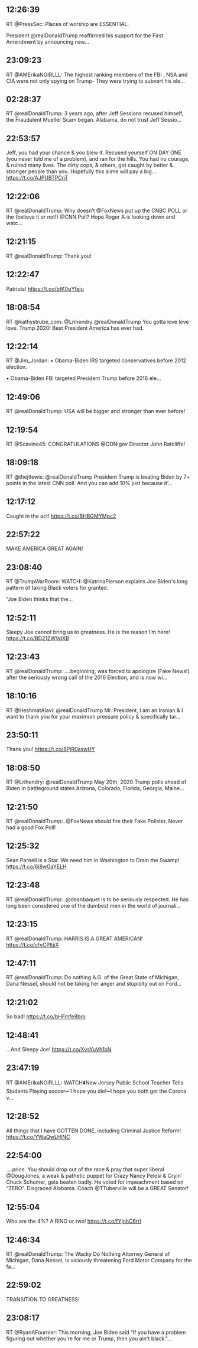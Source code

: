 ## 12:26:39
RT @PressSec: Places of worship are ESSENTIAL.

President @realDonaldTrump reaffirmed his support for the First Amendment by announcing new…
## 23:09:23
RT @AMErikaNGIRLLL: The highest ranking members of the FBI , NSA and CIA were not only spying on Trump- They were trying to subvert his ele…
## 02:28:37
RT @realDonaldTrump: 3 years ago, after Jeff Sessions recused himself, the Fraudulent Mueller Scam began. Alabama, do not trust Jeff Sessio…
## 22:53:57
Jeff, you had your chance &amp; you blew it. Recused yourself ON DAY ONE (you never told me of a problem), and ran for the hills. You had no courage, &amp; ruined many lives. The dirty cops, &amp; others, got caught by better &amp; stronger people than you. Hopefully this slime will pay a big... https://t.co/AJPUBTPCnT
## 12:22:06
RT @realDonaldTrump: Why doesn’t @FoxNews put up the CNBC POLL or the (believe it or not!) @CNN Poll? Hope Roger A is looking down and watc…
## 12:21:15
RT @realDonaldTrump: Thank you!
## 12:22:47
Patriots! https://t.co/btK0gYfeju
## 18:08:54
RT @kathystrube_com: @Lrihendry @realDonaldTrump You gotta love love love. Trump 2020! Best President America has ever had.
## 12:22:14
RT @Jim_Jordan: • Obama-Biden IRS targeted conservatives before 2012 election. 

• Obama-Biden FBI targeted President Trump before 2016 ele…
## 12:49:06
RT @realDonaldTrump: USA will be bigger and stronger than ever before!
## 12:19:54
RT @Scavino45: CONGRATULATIONS @ODNIgov Director John Ratcliffe!
## 18:09:18
RT @thejtlewis: @realDonaldTrump President Trump is beating Biden by 7+ points in the latest CNN poll. And you can add 10% just because it’…
## 12:17:12
Caught in the act! https://t.co/BHBGMYMpc2
## 22:57:22
MAKE AMERICA GREAT AGAIN!
## 23:08:40
RT @TrumpWarRoom: WATCH: @KatrinaPierson explains Joe Biden's long pattern of taking Black voters for granted.

"Joe Biden thinks that the…
## 12:52:11
Sleepy Joe cannot bring us to greatness. He is the reason I’m here! https://t.co/BD21ZWVdXB
## 12:23:43
RT @realDonaldTrump: ....beginning, was forced to apologize (Fake News!) after the seriously wrong call of the 2016 Election, and is now wi…
## 18:10:16
RT @HeshmatAlavi: @realDonaldTrump Mr. President,
I am an Iranian &amp; I want to thank you for your maximum pressure policy &amp; specifically tar…
## 23:50:11
Thank you! https://t.co/8PjR0aswHY
## 18:08:50
RT @Lrihendry: @realDonaldTrump May 20th, 2020 Trump polls ahead of Biden in battleground states Arizona, Colorado, Florida, Georgia, Maine…
## 12:21:50
RT @realDonaldTrump: .@FoxNews should fire their Fake Pollster. Never had a good Fox Poll!
## 12:25:32
Sean Parnell is a Star. We need him in Washington to Drain the Swamp! https://t.co/6j8wGaYELH
## 12:23:48
RT @realDonaldTrump: .@deanbaquet is to be seriously respected. He has long been considered one of the dumbest men in the world of journali…
## 12:23:15
RT @realDonaldTrump: HARRIS IS A GREAT AMERICAN! 
https://t.co/cfvCPltijX
## 12:47:11
RT @realDonaldTrump: Do nothing A.G. of the Great State of Michigan, Dana Nessel, should not be taking her anger and stupidity out on Ford…
## 12:21:02
So bad! https://t.co/bHFmfe8bro
## 12:48:41
...And Sleepy Joe! https://t.co/XvsYuVh1bN
## 23:47:19
RT @AMErikaNGIRLLL: WATCH⬇️New Jersey Public School Teacher Tells Students Playing soccer➖’I hope you die!➖I hope you both get the Corona v…
## 12:28:52
All things that I have GOTTEN DONE, including Criminal Justice Reform! https://t.co/YWaQwLHlNC
## 22:54:00
....price. You should drop out of the race &amp; pray that super liberal @DougJones, a weak &amp; pathetic puppet for Crazy Nancy Pelosi &amp; Cryin’ Chuck Schumer, gets beaten badly. He voted for impeachment based on “ZERO”. Disgraced Alabama. Coach @TTuberville will be a GREAT Senator!
## 12:55:04
Who are the 4%? A RINO or two! https://t.co/fYjnhC6rrl
## 12:46:34
RT @realDonaldTrump: The Wacky Do Nothing Attorney General of Michigan, Dana Nessel, is viciously threatening Ford Motor Company for the fa…
## 22:59:02
TRANSITION TO GREATNESS!
## 23:08:17
RT @RyanAFournier: This morning, Joe Biden said “If you have a problem figuring out whether you're for me or Trump, then you ain't black."…
